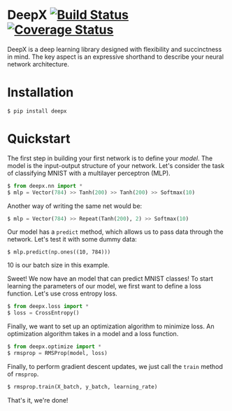 # DeepX [![Build Status](https://travis-ci.org/sharadmv/deepx.svg)](https://travis-ci.org/sharadmv/deepx) [![Coverage Status](https://coveralls.io/repos/sharadmv/deepx/badge.svg?branch=master&service=github)](https://coveralls.io/github/sharadmv/deepx?branch=master)
DeepX is a deep learning library designed with flexibility and succinctness in mind.
The key aspect is an expressive shorthand to describe your neural network architecture.

Installation
====================================

```
$ pip install deepx
```

Quickstart
=================================

The first step in building your first network is to define your *model*.
The model is the input-output structure of your network.
Let's consider the task of classifying MNIST with a multilayer perceptron (MLP).

```python
$ from deepx.nn import *
$ mlp = Vector(784) >> Tanh(200) >> Tanh(200) >> Softmax(10)
```
Another way of writing the same net would be:
```python
$ mlp = Vector(784) >> Repeat(Tanh(200), 2) >> Softmax(10)
```

Our model has a `predict` method, which allows us to pass data through the network. Let's test it with
some dummy data:
```
$ mlp.predict(np.ones((10, 784)))
```

10 is our batch size in this example.

Sweet! We now have an model that can predict MNIST classes! To start learning the parameters
of our model, we first want to define a loss function. Let's use cross entropy loss.

```python
$ from deepx.loss import *
$ loss = CrossEntropy()
```

Finally, we want to set up an optimization algorithm to minimize loss. An optimization algorithm takes in
a model and a loss function.

```python
$ from deepx.optimize import *
$ rmsprop = RMSProp(model, loss)
```

Finally, to perform gradient descent updates, we just call the `train` method of `rmsprop`.

```python
$ rmsprop.train(X_batch, y_batch, learning_rate)
```

That's it, we're done!
